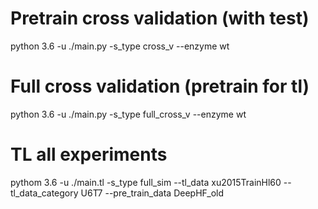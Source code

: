 # Pretrain cross validation (with test)
python 3.6 -u ./main.py -s_type cross_v --enzyme wt

# Full cross validation (pretrain for tl)
python 3.6 -u ./main.py -s_type full_cross_v --enzyme wt

# TL all experiments
pythom 3.6 -u ./main.tl -s_type full_sim --tl_data xu2015TrainHl60 --tl_data_category U6T7 --pre_train_data DeepHF_old